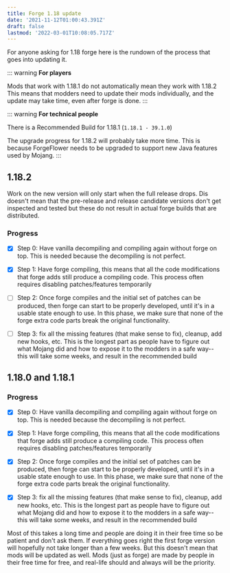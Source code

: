 ```yaml
---
title: Forge 1.18 update
date: '2021-11-12T01:00:43.391Z'
draft: false
lastmod: '2022-03-01T10:08:05.717Z'
---
```


For anyone asking for 1.18 forge here is the rundown of the process that goes into updating it.

::: warning
**For players**

Mods that work with 1.18.1 do not automatically mean they work with 1.18.2
This means that modders need to update their mods individually, and the update may take time, even after forge is done.
:::

::: warning
**For technical people**

There is a Recommended Build for 1.18.1 (``1.18.1 - 39.1.0``)

The upgrade progress for 1.18.2 will probably take more time.
This is because ForgeFlower needs to be upgraded to support new Java features used by Mojang.
:::

## 1.18.2

Work on the new version will only start when the full release drops.
Dis doesn't mean that the pre-release and release candidate versions don't get inspected and tested but these do not result in actual forge builds that are distributed.

### Progress

 - [x] Step 0: Have vanilla decompiling and compiling again without forge on top. This is needed because the decompiling is not perfect.
 - [x] Step 1: Have forge compiling, this means that all the code modifications that forge adds still produce a compiling code. This process often requires disabling patches/features temporarily
 - [ ] Step 2: Once forge compiles and the initial set of patches can be produced, then forge can start to be properly developed, until it's in a usable state enough to use. In this phase, we make sure that none of the forge extra code parts break the original functionality.
 - [ ] Step 3: fix all the missing features (that make sense to fix), cleanup, add new hooks, etc. This is the longest part as people have to figure out what Mojang did and how to expose it to the modders in a safe way-- this will take some weeks, and result in the recommended build



## 1.18.0 and 1.18.1

### Progress

 - [x] Step 0: Have vanilla decompiling and compiling again without forge on top. This is needed because the decompiling is not perfect.
 - [x] Step 1: Have forge compiling, this means that all the code modifications that forge adds still produce a compiling code. This process often requires disabling patches/features temporarily
 - [x] Step 2: Once forge compiles and the initial set of patches can be produced, then forge can start to be properly developed, until it's in a usable state enough to use. In this phase, we make sure that none of the forge extra code parts break the original functionality.
 - [x] Step 3: fix all the missing features (that make sense to fix), cleanup, add new hooks, etc. This is the longest part as people have to figure out what Mojang did and how to expose it to the modders in a safe way-- this will take some weeks, and result in the recommended build


Most of this takes a long time and people are doing it in their free time so be patient and don't ask them.
If everything goes right the first forge version will hopefully not take longer than a few weeks. But this doesn't mean that mods will be updated as well. Mods (just as forge) are made by people in their free time for free, and real-life should and always will be the priority.
